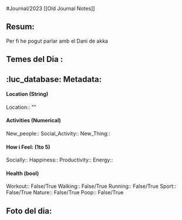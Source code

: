 #Journal/2023 
[[Old Journal Notes]]
## Resum: 
Per fi he pogut  parlar amb el Dani de akka 

## Temes del Dia :


## :luc_database:  Metadata: 
#### Location (String)
Location:: ""

#### Activities (Numerical)
New_people::
Social_Activity:: 
New_Thing::

#### How i Feel:  (1to 5)
Socially::
Happiness::
Productivity::
Energy:: 

#### Health (bool)
Workout:: False/True
Walking:: False/True
Running:: False/True
Sport:: False/True
Nature:: False/True
Poop:: False/True

## Foto del dia:

